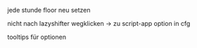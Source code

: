 jede stunde floor neu setzen

nicht nach lazyshifter wegklicken -> zu script-app
option in cfg

tooltips für optionen
